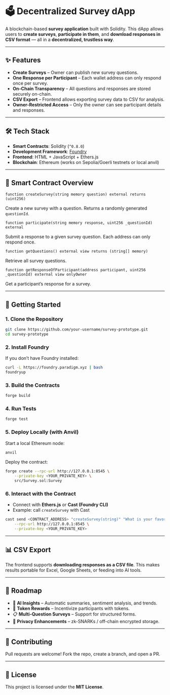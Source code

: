 
# 🗳️ Decentralized Survey dApp

A blockchain-based **survey application** built with Solidity.
This dApp allows users to **create surveys**, **participate in them**, and **download responses in CSV format** — all in a **decentralized, trustless way**.

---

## ✨ Features

* **Create Surveys** – Owner can publish new survey questions.
* **One Response per Participant** – Each wallet address can only respond once per survey.
* **On-Chain Transparency** – All questions and responses are stored securely on-chain.
* **CSV Export** – Frontend allows exporting survey data to CSV for analysis.
* **Owner-Restricted Access** – Only the owner can see participant details and responses.

---

## 🛠️ Tech Stack

* **Smart Contracts**: Solidity (`^0.8.0`)
* **Development Framework**: [Foundry](https://book.getfoundry.sh/)
* **Frontend**: HTML + JavaScript + Ethers.js
* **Blockchain**: Ethereum (works on Sepolia/Goerli testnets or local anvil)

---

## 📜 Smart Contract Overview

```solidity
function createSurvey(string memory question) external returns (uint256)
```

Create a new survey with a question. Returns a randomly generated `questionId`.

```solidity
function participate(string memory response, uint256 _questionId) external
```

Submit a response to a given survey question. Each address can only respond once.

```solidity
function getQuestions() external view returns (string[] memory)
```

Retrieve all survey questions.

```solidity
function getResponseOfParticipant(address participant, uint256 _questionId) external view onlyOwner
```

Get a participant’s response for a survey.

---

## 🚀 Getting Started

### 1. Clone the Repository

```bash
git clone https://github.com/your-username/survey-prototype.git
cd survey-prototype
```

### 2. Install Foundry

If you don’t have Foundry installed:

```bash
curl -L https://foundry.paradigm.xyz | bash
foundryup
```

### 3. Build the Contracts

```bash
forge build
```

### 4. Run Tests

```bash
forge test
```

### 5. Deploy Locally (with Anvil)

Start a local Ethereum node:

```bash
anvil
```

Deploy the contract:

```bash
forge create --rpc-url http://127.0.0.1:8545 \
    --private-key <YOUR_PRIVATE_KEY> \
    src/Survey.sol:Survey
```

### 6. Interact with the Contract

* Connect with **Ethers.js** or **Cast (Foundry CLI)**
* Example: call `createSurvey` with Cast

```bash
cast send <CONTRACT_ADDRESS> "createSurvey(string)" "What is your favorite programming language?" \
    --rpc-url http://127.0.0.1:8545 \
    --private-key <YOUR_PRIVATE_KEY>
```

---

## 📊 CSV Export

The frontend supports **downloading responses as a CSV file**.
This makes results portable for Excel, Google Sheets, or feeding into AI tools.

---

## 🔮 Roadmap

* 🤖 **AI Insights** – Automatic summaries, sentiment analysis, and trends.
* 🎁 **Token Rewards** – Incentivize participants with tokens.
* 📋 **Multi-Question Surveys** – Support for structured forms.
* 🔐 **Privacy Enhancements** – zk-SNARKs / off-chain encrypted storage.

---

## 🤝 Contributing

Pull requests are welcome! Fork the repo, create a branch, and open a PR.

---

## 📜 License

This project is licensed under the **MIT License**.

